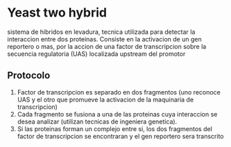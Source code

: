 # Yeast two hybrid
sistema de hibridos en levadura, tecnica utilizada para detectar la interaccion entre dos proteinas.
Consiste en la activacion de un gen reportero o mas, por la accion de una factor de transcripcion sobre la secuencia regulatoria (UAS) localizada upstream del promotor

## Protocolo
1. Factor de transcripcion es separado en dos fragmentos (uno reconoce UAS y el otro que promueve la activacion de la maquinaria de transcripcion)
2. Cada fragmento se fusiona a una de las proteinas cuya interaccion se desea analizar (utilizan tecnicas de ingeniera genetica).
3. Si las proteinas forman un complejo entre si, los dos fragmentos del factor de transcripcion se encontraran y el gen reportero sera transcrito